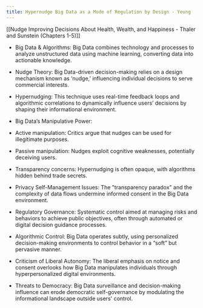 ```yaml
---
title: Hypernudge Big Data as a Mode of Regulation by Design - Yeung
---
```


[[Nudge Improving Decisions About Health, Wealth, and Happiness - Thaler and Sunstein (Chapters 1-5)]]

- Big Data & Algorithms: Big Data combines technology and processes to analyze unstructured data using machine learning, converting data into actionable knowledge.

- Nudge Theory: Big Data-driven decision-making relies on a design mechanism known as ‘nudge,’ influencing individual decisions to serve commercial interests.

- Hypernudging: This technique uses real-time feedback loops and algorithmic correlations to dynamically influence users’ decisions by shaping their informational environment.

- Big Data’s Manipulative Power:

- Active manipulation: Critics argue that nudges can be used for illegitimate purposes.

- Passive manipulation: Nudges exploit cognitive weaknesses, potentially deceiving users.

- Transparency concerns: Hypernudging is often opaque, with algorithms hidden behind trade secrets.


- Privacy Self-Management Issues: The "transparency paradox" and the complexity of data flows undermine informed consent in the Big Data environment.

- Regulatory Governance: Systematic control aimed at managing risks and behaviors to achieve public objectives, often through automated or digital decision guidance processes.

- Algorithmic Control: Big Data operates subtly, using personalized decision-making environments to control behavior in a “soft” but pervasive manner.

- Criticism of Liberal Autonomy: The liberal emphasis on notice and consent overlooks how Big Data manipulates individuals through hyperpersonalized digital environments.

- Threats to Democracy: Big Data surveillance and decision-making influence can erode democratic self-governance by modulating the informational landscape outside users' control.
